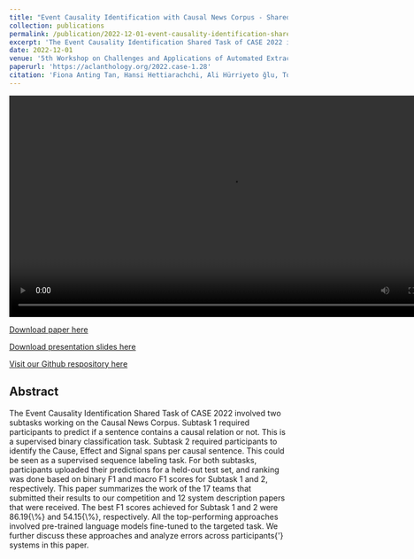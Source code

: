 ```yaml
---
title: "Event Causality Identification with Causal News Corpus - Shared Task 3, CASE 2022"
collection: publications
permalink: /publication/2022-12-01-event-causality-identification-shared-task-2022
excerpt: 'The Event Causality Identification Shared Task of CASE 2022 involved two subtasks working on the Causal News Corpus. Subtask 1 required participants to predict if a sentence contains a causal relation or not. This is a supervised binary classification task. Subtask 2 required participants to identify the Cause, Effect and Signal spans per causal sentence. This could be seen as a supervised sequence labeling task. For both subtasks, participants uploaded their predictions for a held-out test set, and ranking was done based on binary F1 and macro F1 scores for Subtask 1 and 2, respectively. This paper summarizes the work of the 17 teams that submitted their results to our competition and 12 system description papers that were received. The best F1 scores achieved for Subtask 1 and 2 were 86.19{\%} and 54.15{\%}, respectively. All the top-performing approaches involved pre-trained language models fine-tuned to the targeted task. We further discuss these approaches and analyze errors across participants{&apos;} systems in this paper.'
date: 2022-12-01
venue: '5th Workshop on Challenges and Applications of Automated Extraction of Socio-political Events from Text (CASE)'
paperurl: 'https://aclanthology.org/2022.case-1.28'
citation: 'Fiona Anting Tan, Hansi Hettiarachchi, Ali Hürriyeto ̆glu, Tommaso Caselli, Onur Uca, Farhana Ferdousi Liza, and Nelleke Oostdijk. 2022. Event Causality Identification with Causal News Corpus - Shared Task 3, CASE 2022. In Proceedings of the 5th Workshop on Challenges and Applications of Automated Extraction of Socio-political Events from Text (CASE), pages 195–208, Abu Dhabi, United Arab Emirates (Hybrid). Association for Computational Linguistics.'
---
```


<video width=800><source src='https://drive.google.com/file/d/17xbAXhhBhyfWZ4xcvs_MI83VW1nCVbBt/view?usp=sharing' type='video/mp4'/></video>


<a href='https://aclanthology.org/2022.case-1.28'>Download paper here</a>

<a href='../files/recordings/SharedTask3_CASE_2022.pdf'>Download presentation slides here</a>

<a href='https://github.com/tanfiona/CausalNewsCorpus'>Visit our Github respository here</a>

<h2>Abstract</h2>
The Event Causality Identification Shared Task of CASE 2022 involved two subtasks working on the Causal News Corpus. Subtask 1 required participants to predict if a sentence contains a causal relation or not. This is a supervised binary classification task. Subtask 2 required participants to identify the Cause, Effect and Signal spans per causal sentence. This could be seen as a supervised sequence labeling task. For both subtasks, participants uploaded their predictions for a held-out test set, and ranking was done based on binary F1 and macro F1 scores for Subtask 1 and 2, respectively. This paper summarizes the work of the 17 teams that submitted their results to our competition and 12 system description papers that were received. The best F1 scores achieved for Subtask 1 and 2 were 86.19{\%} and 54.15{\%}, respectively. All the top-performing approaches involved pre-trained language models fine-tuned to the targeted task. We further discuss these approaches and analyze errors across participants{&apos;} systems in this paper.
